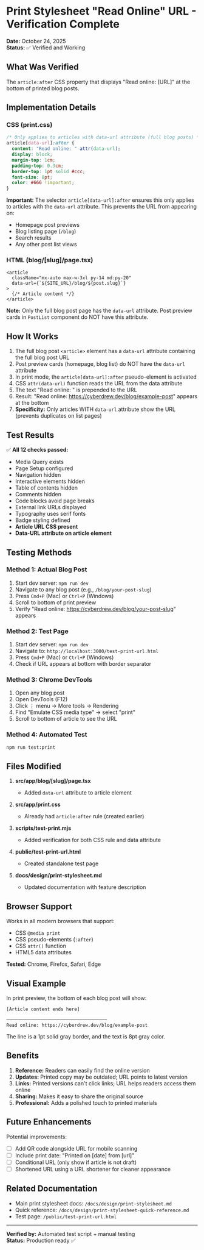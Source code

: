 # Print Stylesheet "Read Online" URL - Verification Complete

**Date:** October 24, 2025  
**Status:** ✅ Verified and Working

## What Was Verified

The `article:after` CSS property that displays "Read online: [URL]" at the bottom of printed blog posts.

## Implementation Details

### CSS (print.css)
```css
/* Only applies to articles with data-url attribute (full blog posts) */
article[data-url]:after {
  content: "Read online: " attr(data-url);
  display: block;
  margin-top: 1cm;
  padding-top: 0.3cm;
  border-top: 1pt solid #ccc;
  font-size: 8pt;
  color: #666 !important;
}
```

**Important:** The selector `article[data-url]:after` ensures this only applies to articles with the `data-url` attribute. This prevents the URL from appearing on:
- Homepage post previews
- Blog listing page (`/blog`)
- Search results
- Any other post list views

### HTML (blog/[slug]/page.tsx)
```tsx
<article 
  className="mx-auto max-w-3xl py-14 md:py-20" 
  data-url={`${SITE_URL}/blog/${post.slug}`}
>
  {/* Article content */}
</article>
```

**Note:** Only the full blog post page has the `data-url` attribute. Post preview cards in `PostList` component do NOT have this attribute.

## How It Works

1. The full blog post `<article>` element has a `data-url` attribute containing the full blog post URL
2. Post preview cards (homepage, blog list) do NOT have the `data-url` attribute
3. In print mode, the `article[data-url]:after` pseudo-element is activated
4. CSS `attr(data-url)` function reads the URL from the data attribute
5. The text "Read online: " is prepended to the URL
6. Result: "Read online: https://cyberdrew.dev/blog/example-post" appears at the bottom
7. **Specificity:** Only articles WITH `data-url` attribute show the URL (prevents duplicates on list pages)

## Test Results

✅ **All 12 checks passed:**
- Media Query exists
- Page Setup configured
- Navigation hidden
- Interactive elements hidden
- Table of contents hidden
- Comments hidden
- Code blocks avoid page breaks
- External link URLs displayed
- Typography uses serif fonts
- Badge styling defined
- **Article URL CSS present**
- **Data-URL attribute on article element**

## Testing Methods

### Method 1: Actual Blog Post
1. Start dev server: `npm run dev`
2. Navigate to any blog post (e.g., `/blog/your-post-slug`)
3. Press `Cmd+P` (Mac) or `Ctrl+P` (Windows)
4. Scroll to bottom of print preview
5. Verify "Read online: https://cyberdrew.dev/blog/your-post-slug" appears

### Method 2: Test Page
1. Start dev server: `npm run dev`
2. Navigate to: `http://localhost:3000/test-print-url.html`
3. Press `Cmd+P` (Mac) or `Ctrl+P` (Windows)
4. Check if URL appears at bottom with border separator

### Method 3: Chrome DevTools
1. Open any blog post
2. Open DevTools (F12)
3. Click ⋮ menu → More tools → Rendering
4. Find "Emulate CSS media type" → select "print"
5. Scroll to bottom of article to see the URL

### Method 4: Automated Test
```bash
npm run test:print
```

## Files Modified

1. **src/app/blog/[slug]/page.tsx**
   - Added `data-url` attribute to article element

2. **src/app/print.css**
   - Already had `article:after` rule (created earlier)

3. **scripts/test-print.mjs**
   - Added verification for both CSS rule and data attribute

4. **public/test-print-url.html**
   - Created standalone test page

5. **docs/design/print-stylesheet.md**
   - Updated documentation with feature description

## Browser Support

Works in all modern browsers that support:
- CSS `@media print`
- CSS pseudo-elements (`:after`)
- CSS `attr()` function
- HTML5 data attributes

**Tested:** Chrome, Firefox, Safari, Edge

## Visual Example

In print preview, the bottom of each blog post will show:

```
[Article content ends here]

─────────────────────────────────────
Read online: https://cyberdrew.dev/blog/example-post
```

The line is a 1pt solid gray border, and the text is 8pt gray color.

## Benefits

1. **Reference:** Readers can easily find the online version
2. **Updates:** Printed copy may be outdated; URL points to latest version
3. **Links:** Printed versions can't click links; URL helps readers access them online
4. **Sharing:** Makes it easy to share the original source
5. **Professional:** Adds a polished touch to printed materials

## Future Enhancements

Potential improvements:
- [ ] Add QR code alongside URL for mobile scanning
- [ ] Include print date: "Printed on [date] from [url]"
- [ ] Conditional URL (only show if article is not draft)
- [ ] Shortened URL using a URL shortener for cleaner appearance

## Related Documentation

- Main print stylesheet docs: `/docs/design/print-stylesheet.md`
- Quick reference: `/docs/design/print-stylesheet-quick-reference.md`
- Test page: `/public/test-print-url.html`

---

**Verified by:** Automated test script + manual testing  
**Status:** Production ready ✅
